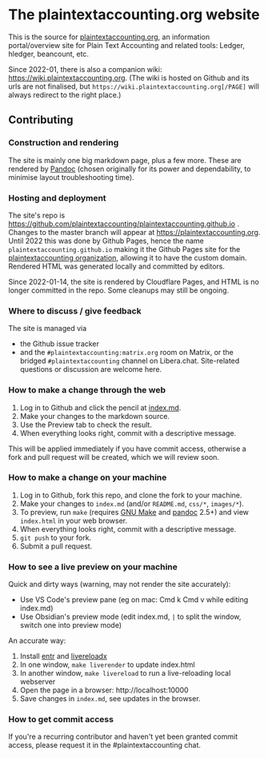 # The plaintextaccounting.org website

This is the source for [plaintextaccounting.org](http://plaintextaccounting.org),
an information portal/overview site for Plain Text Accounting and
related tools: Ledger, hledger, beancount, etc. 

Since 2022-01, there is also a companion wiki: https://wiki.plaintextaccounting.org.
(The wiki is hosted on Github and its urls are not finalised, but
`https://wiki.plaintextaccounting.org[/PAGE]` will always redirect to the right place.)

## Contributing

### Construction and rendering

The site is mainly one big markdown page, plus a few more.
These are rendered by [Pandoc]
(chosen originally for its power and dependability, 
to minimise layout troubleshooting time).

### Hosting and deployment

The site's repo is https://github.com/plaintextaccounting/plaintextaccounting.github.io .
Changes to the master branch will appear at https://plaintextaccounting.org.
Until 2022 this was done by Github Pages,
hence the name `plaintextaccounting.github.io`
making it the Github Pages site for the 
[plaintextaccounting organization](https://github.com/plaintextaccounting/), 
allowing it to have the custom domain.
Rendered HTML was generated locally and committed by editors.

Since 2022-01-14, the site is rendered by Cloudflare Pages, 
and HTML is no longer committed in the repo. Some cleanups may still be ongoing.

### Where to discuss / give feedback

The site is managed via 

- the Github issue tracker
- and the `#plaintextaccounting:matrix.org` room on Matrix, or the bridged `#plaintextaccounting` channel on Libera.chat.
Site-related questions or discussion are welcome here.

### How to make a change through the web

1. Log in to Github and click the pencil at
   [index.md](https://github.com/plaintextaccounting/plaintextaccounting.github.io/blob/master/index.md).
2. Make your changes to the markdown source.
3. Use the Preview tab to check the result.
4. When everything looks right, commit with a descriptive message.

This will be applied immediately if you have commit access, otherwise a fork and pull request will be created, which we will review soon.

### How to make a change on your machine

1. Log in to Github, fork this repo, and clone the fork to your machine.
2. Make your changes to `index.md` (and/or `README.md`, `css/*`, `images/*`).
3. To preview, run `make` (requires [GNU Make] and [pandoc] 2.5+) and view `index.html` in your web browser.
4. When everything looks right, commit with a descriptive message.
5. `git push` to your fork.
6. Submit a pull request.

[pandoc]: http://pandoc.org/installing.html
[GNU Make]: https://www.gnu.org/software/make/
[open an issue]: https://github.com/plaintextaccounting/plaintextaccounting.github.io/issues/new
<!-- ?title=Contributor+requesting+commit+bit&body=Request+for+commit+access -->

### How to see a live preview on your machine

Quick and dirty ways (warning, may not render the site accurately):

- Use VS Code's preview pane (eg on mac: Cmd k Cmd v while editing index.md)
- Use Obsidian's preview mode (edit index.md, `|` to split the window, switch one into preview mode)

An accurate way:

1. Install [entr] and [livereloadx]
2. In one window, `make liverender` to update index.html
3. In another window, `make livereload` to run a live-reloading local webserver
4. Open the page in a browser: http://localhost:10000
5. Save changes in `index.md`, see updates in the browser.

[entr]:        http://eradman.com/entrproject/
[livereloadx]: https://nitoyon.github.io/livereloadx

### How to get commit access

If you're a recurring contributor and haven't yet been granted commit access, 
please request it in the #plaintextaccounting chat.


